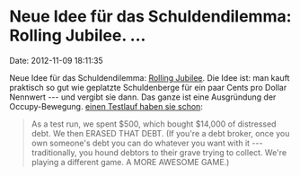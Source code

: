 Neue Idee für das Schuldendilemma: Rolling Jubilee. \...
========================================================

Date: 2012-11-09 18:11:35

Neue Idee für das Schuldendilemma: [Rolling
Jubilee](http://rollingjubilee.org/). Die Idee ist: man kauft praktisch
so gut wie geplatzte Schuldenberge für ein paar Cents pro Dollar
Nennwert --- und vergibt sie dann. Das ganze ist eine Ausgründung der
Occupy-Bewegung. [einen Testlauf haben sie
schon](http://howtosharpenpencils.tumblr.com/post/35285338188/the-peoples-bailout):

> As a test run, we spent \$500, which bought \$14,000 of distressed
> debt. We then ERASED THAT DEBT. (If you're a debt broker, once you own
> someone's debt you can do whatever you want with it --- traditionally,
> you hound debtors to their grave trying to collect. We're playing a
> different game. A MORE AWESOME GAME.)
